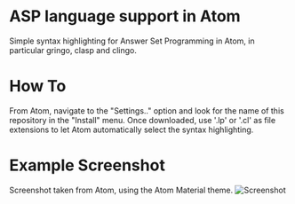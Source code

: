 # ASP language support in Atom
Simple syntax highlighting for Answer Set Programming in Atom, in particular gringo, clasp and clingo.

# How To
From Atom, navigate to the "Settings.." option and look for the name of this repository in the "Install" menu.
Once downloaded, use '.lp' or '.cl' as file extensions to let Atom automatically select the syntax highlighting.

# Example Screenshot
Screenshot taken from Atom, using the Atom Material theme.
![Screenshot](https://github.com/theIedU/language-clingo/blob/master/example-screeenshot.png?raw=true "Screenshot Example")
